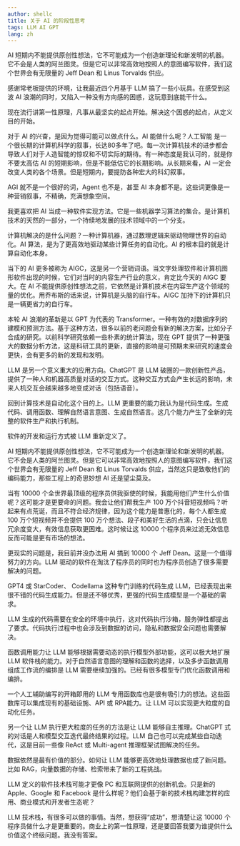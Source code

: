 ```yaml
---
author: shellc
title: 关于 AI 的阶段性思考
tags: LLM AI GPT
lang: zh
---
```


AI 短期内不能提供原创性想法，它不可能成为一个创造新理论和新发明的机器。它不会是人类的阿兰图灵。但是它可以非常高效地按照人的意图编写软件，我们这个世界会有无限量的 Jeff Dean 和 Linus Torvalds 供应。

<!--more-->

感谢常老板提供的环境，让我最近四个月基于 LLM 搞了一些小玩具。在感受到这波 AI 浪潮的同时，又陷入一种没有方向感的困惑，这玩意到底能干什么。

现在流行讲第一性原理，凡事从最坚实的起点开始。解决这个困惑的起点，从定义目的开始。

对于 AI 的兴奋，是因为觉得可能可以做点什么。AI 能做什么呢？人工智能 是一个很长期的计算机科学的叙事，长达80多年了吧。每一次计算机技术的进步都会导致人们对于人造智能的惊叹和不切实际的期待。有一种态度是我认可的，就是你不要太高估 AI 的短期影响，但是不能低估它的长期影响。从长期来看，AI 一定会改变人类的各个场景。但是短期内，要提防各种宏大的科幻叙事。

AGI 就不是一个很好的词，Agent 也不是，甚至 AI 本身都不是。这些词更像是一种营销叙事，不精确，充满想象空间。

我更喜欢把 AI 当成一种软件实现方法。它是一些机器学习算法的集合。是计算机技术的天然的一部分，一个持续地发展的技术领域中的一个分支。

计算机解决的是什么问题？一种计算机器，通过数理逻辑来驱动物理世界的自动化。AI 算法，是为了更高效地驱动某些计算任务的自动化。AI 的根本目的就是计算自动化本身。

当下的 AI 更多被称为 AIGC，这是另一个营销词语。当文字处理软件和计算机图形软件出现的时候，它们对当时的内容生产行业的意义，肯定比今天的 AIGC 要大。在 AI 不能提供原创性想法之前，它依然是计算机技术在内容生产这个领域的量的优化。用乔布斯的话来说，计算机是头脑的自行车。AIGC 加持下的计算机只是一辆更省力的自行车。

本轮 AI 浪潮的革新是以 GPT 为代表的 Transformer。一种有效的对数据序列的建模和预测方法。基于这种方法，很多以前的老问题会有新的解决方案，比如分子合成的研究。以前科学研究依赖一些朴素的统计算法，现在 GPT 提供了一种更强大的数据分析方法，这是科研工具的更新，直接的影响是可预期未来研究的速度会更快，会有更多的新的发现和发明。

LLM 是另一个意义重大的应用方向。ChatGPT 是 LLM 破圈的一款创新性产品，提供了一种人和机器高质量对话的交互方式。这种交互方式会产生长远的影响，未来人机交互会越来越多地变成对话（包括语音）。

回到计算技术是自动化这个目的上。LLM 更重要的能力我认为是代码生成。生成代码、调用函数、理解自然语言意图、生成自然语言。这几个能力产生了全新的完整的软件生产和执行机制。

软件的开发和运行方式被 LLM 重新定义了。

AI 短期内不能提供原创性想法，它不可能成为一个创造新理论和新发明的机器。它不会是人类的阿兰图灵。但是它可以非常高效地按照人的意图编写软件，我们这个世界会有无限量的 Jeff Dean 和 Linus Torvalds 供应，当然这只是致敬他们的编码能力，那些工程上的奇思妙想 AI 还是望尘莫及。

当有 10000 个全世界最顶级的程序员供我驱使的时候，我能用他们产生什么价值呢？这可能才是更要命的问题。我会让他们帮我生产 100 万个抖音短视频吗？听起来有点荒诞，而且不符合经济规律，因为这个能力是普惠化的，每个人都生成 100 万个短视频并不会提供 100 万个想法、段子和美好生活的点滴，只会让信息冗余度变大，有效信息获取更困难。这时候让这 10000 个程序员来过滤无效信息反而可能是更有市场的想法。

更现实的问题是，我目前并没办法用 AI 搞到 10000 个 Jeff Dean。这是一个值得努力的方向。LLM 驱动的软件在淘汰了程序员的同时也为程序员创造了很多需要解决的问题。

GPT4 或 StarCoder、 Codellama 这种专门训练的代码生成 LLM，已经表现出来很不错的代码生成能力。但是还不够优秀，更强的代码生成模型是一个基础的需求。

LLM 生成的代码需要在安全的环境中执行，这对代码执行沙箱，服务弹性都提出了要求。代码执行过程中也会涉及到数据的访问，隐私和数据安全问题也需要解决。

函数调用能力让 LLM 能够根据需要动态的执行模型外部功能，这可以极大地扩展 LLM 软件栈的能力。对于自然语言意图的理解和函数的选择，以及多步函数调用组成工作流的编排是 LLM 需要继续加强的。已经有很多模型专门优化函数调用和编排。

一个人工辅助编写的开箱即用的 LLM 专用函数库也是很有吸引力的想法。这些函数库可以集成现有的基础设施、API 或 RPA能力。让 LLM 可以实现更大粒度的自动化任务。

另一个让 LLM 执行更大粒度的任务的方法是让 LLM 能够自主推理。ChatGPT 式的对话是人和模型交互迭代最终结果的过程。LLM 自己也可以完成某些自动迭代，这是目前一些像 ReAct 或 Multi-agent 推理框架试图解决的任务。

数据依然是最有价值的部分。如何让 LLM 能够更高效地处理数据也成了新问题。比如 RAG，向量数据的存储、检索带来了新的工程挑战。

LLM 定义的软件技术栈可能才更像 PC 和互联网提供的创新机会。只是新的 Apple、Google 和 Facebook 是什么样呢？他们会基于新的技术栈构建怎样的应用、商业模式和开发者生态呢？

LLM 技术栈，有很多可以做的事情。当然，想获得“成功”，想清楚让这 10000 个程序员做什么才是更重要的。商业上的第一性原理，还是要回答我要为谁提供什么价值这个终级问题。我没有答案。
